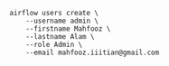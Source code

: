     airflow users create \
        --username admin \
        --firstname Mahfooz \
        --lastname Alam \
        --role Admin \
        --email mahfooz.iiitian@gmail.com